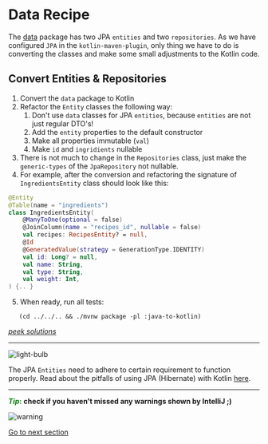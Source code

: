 # Data Recipe

The [data](../../../java-to-kotlin/src/main/java/nl/rabobank/kotlinmovement/recipes/data) package has two JPA `entities`
and
two `repositories`.
As we have configured `JPA` in the `kotlin-maven-plugin`, only thing we have to do is converting the classes and make
some
small adjustments to the
Kotlin code.

## Convert Entities & Repositories

1) Convert the `data` package to Kotlin
2) Refactor the `Entity` classes the following way:
    1) Don't use `data` classes for JPA `entities`, because `entities` are not just regular DTO's!
    2) Add the `entity` properties to the default constructor
    3) Make all properties immutable (`val`)
    4) Make `id` and `ingridients` nullable
3) There is not much to change in the `Repositories` class, just make the `generic-types` of the
   `JpaRepository` not nullable.
4) For example, after the conversion and refactoring the signature of `IngredientsEntity` class should look like this:

````kotlin
@Entity
@Table(name = "ingredients")
class IngredientsEntity(
    @ManyToOne(optional = false)
    @JoinColumn(name = "recipes_id", nullable = false)
    val recipes: RecipesEntity? = null,
    @Id
    @GeneratedValue(strategy = GenerationType.IDENTITY)
    val id: Long? = null,
    val name: String,
    val type: String,
    val weight: Int,
) {.. }
````

5) When ready, run all tests:

```shell
   (cd ../../.. && ./mvnw package -pl :java-to-kotlin)
```

[*peek solutions*](../../../java-to-kotlin-complete/src/main/kotlin/nl/rabobank/kotlinmovement/recipes/data)

---
![light-bulb](../../sources/png/light-bulb-xs.png)

The JPA `Entities` need to
adhere to certain requirement to function properly. Read about the pitfalls of using JPA (Hibernate) with
Kotlin [here](https://www.jpa-buddy.com/blog/best-practices-and-common-pitfalls/).

---

<span style="color:green">**_Tip_:**</span> **check if you haven't missed any warnings shown by IntelliJ ;)**

![warning](../../sources/png/warning.png)

[Go to next section](../4-application/Recipe.md)
